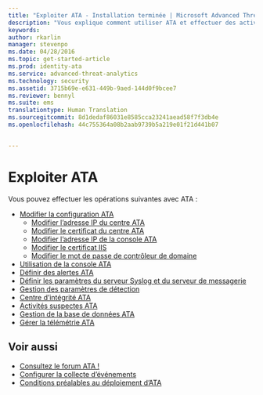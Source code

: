 ```yaml
---
title: "Exploiter ATA - Installation terminée | Microsoft Advanced Threat Analytics"
description: "Vous explique comment utiliser ATA et effectuer des activités quotidiennes."
keywords: 
author: rkarlin
manager: stevenpo
ms.date: 04/28/2016
ms.topic: get-started-article
ms.prod: identity-ata
ms.service: advanced-threat-analytics
ms.technology: security
ms.assetid: 3715b69e-e631-449b-9aed-144d0f9bcee7
ms.reviewer: bennyl
ms.suite: ems
translationtype: Human Translation
ms.sourcegitcommit: 8d1dedaf86031e8585cca23241aead58f7f3db4e
ms.openlocfilehash: 44c755364a08b2aab9739b5a219e01f21d441b07


---
```


# Exploiter ATA

Vous pouvez effectuer les opérations suivantes avec ATA :

- [Modifier la configuration ATA](modifying-ata-configuration.md)
  - [Modifier l’adresse IP du centre ATA](modifying-ata-config-centerip.md)
  - [Modifier le certificat du centre ATA](modifying-ata-config-centercert.md)
  - [Modifier l’adresse IP de la console ATA](modifying-ata-config-consoleip.md)
  - [Modifier le certificat IIS](modifying-ata-config-iiscert.md)
  - [Modifier le mot de passe de contrôleur de domaine](modifying-ata-config-dcpassword.md)
- [Utilisation de la console ATA](working-with-ata-console.md)
- [Définir des alertes ATA](setting-ata-alerts.md)
- [Définir les paramètres du serveur Syslog et du serveur de messagerie](setting-syslog-email-server-settings.md)
- [Gestion des paramètres de détection](working-with-detection-settings.md)
- [Centre d’intégrité ATA](ata-health-center.md)
- [Activités suspectes ATA](working-with-suspicious-activities.md)
- [Gestion de la base de données ATA](ata-database-management.md)
- [Gérer la télémétrie ATA](manage-telemetry-settings.md)


## Voir aussi

- [Consultez le forum ATA !](https://social.technet.microsoft.com/Forums/security/home?forum=mata)
- [Configurer la collecte d’événements](configure-event-collection.md)
- [Conditions préalables au déploiement d’ATA](/advanced-threat-analytics/plan-design/ata-prerequisites)




<!--HONumber=Jun16_HO4-->


